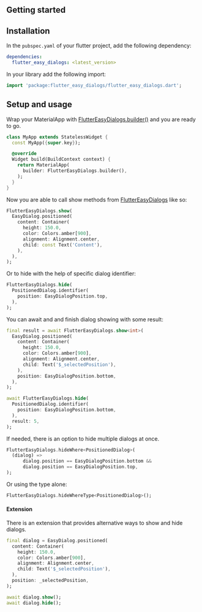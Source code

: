 ## Getting started
## Installation
In the `pubspec.yaml` of your flutter project, add the following dependency:

```yaml
dependencies:
  flutter_easy_dialogs: <latest_version>
```

In your library add the following import:

```dart
import 'package:flutter_easy_dialogs/flutter_easy_dialogs.dart';
```

## Setup and usage
 
Wrap your MaterialApp with [FlutterEasyDialogs.builder()](https://pub.dev/documentation/flutter_easy_dialogs/latest/flutter_easy_dialogs/FlutterEasyDialogs/builder-constant.html) and you are ready to go.

```dart
class MyApp extends StatelessWidget {
  const MyApp({super.key});

  @override
  Widget build(BuildContext context) {
    return MaterialApp(
      builder: FlutterEasyDialogs.builder(),
    );
  }
}
```

Now you are able to call show methods from [FlutterEasyDialogs](https://pub.dev/documentation/flutter_easy_dialogs/latest/flutter_easy_dialogs/FlutterEasyDialogs-class.html) like so:
```dart
FlutterEasyDialogs.show(
  EasyDialog.positioned(
    content: Container(
      height: 150.0,
      color: Colors.amber[900],
      alignment: Alignment.center,
      child: const Text('Content'),
    ),
  ),
);
```
Or to hide with the help of specific dialog identifier:

```dart
FlutterEasyDialogs.hide(
  PositionedDialog.identifier(
    position: EasyDialogPosition.top,
  ),
);
```

You can await and and finish dialog showing with some result:

```dart
final result = await FlutterEasyDialogs.show<int>(
  EasyDialog.positioned(
    content: Container(
      height: 150.0,
      color: Colors.amber[900],
      alignment: Alignment.center,
      child: Text('$_selectedPosition'),
    ),
    position: EasyDialogPosition.bottom,
  ),
);

await FlutterEasyDialogs.hide(
  PositionedDialog.identifier(
    position: EasyDialogPosition.bottom,
  ),
  result: 5,
);
```

If needed, there is an option to hide multiple dialogs at once.

```dart
FlutterEasyDialogs.hideWhere<PositionedDialog>(
  (dialog) =>
      dialog.position == EasyDialogPosition.bottom &&
      dialog.position == EasyDialogPosition.top,
);
```

Or using the type alone:

```dart
FlutterEasyDialogs.hideWhereType<PositionedDialog>();
```

#### Extension

There is an extension that provides alternative ways to show and hide dialogs.

```dart
final dialog = EasyDialog.positioned(
  content: Container(
    height: 150.0,
    color: Colors.amber[900],
    alignment: Alignment.center,
    child: Text('$_selectedPosition'),
  ),
  position: _selectedPosition,
);

await dialog.show();
await dialog.hide();
```